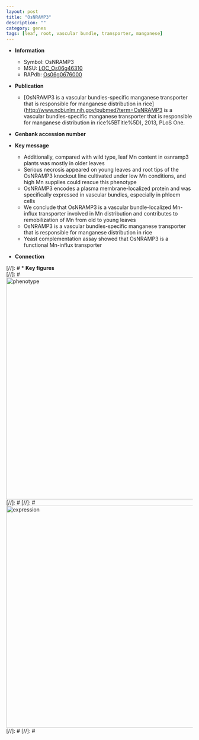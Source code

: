 ```yaml
---
layout: post
title: "OsNRAMP3"
description: ""
category: genes
tags: [leaf, root, vascular bundle, transporter, manganese]
---
```


* **Information**  
    + Symbol: OsNRAMP3  
    + MSU: [LOC_Os06g46310](http://rice.plantbiology.msu.edu/cgi-bin/ORF_infopage.cgi?orf=LOC_Os06g46310)  
    + RAPdb: [Os06g0676000](http://rapdb.dna.affrc.go.jp/viewer/gbrowse_details/irgsp1?name=Os06g0676000)  

* **Publication**  
    + [OsNRAMP3 is a vascular bundles-specific manganese transporter that is responsible for manganese distribution in rice](http://www.ncbi.nlm.nih.gov/pubmed?term=OsNRAMP3 is a vascular bundles-specific manganese transporter that is responsible for manganese distribution in rice%5BTitle%5D), 2013, PLoS One.

* **Genbank accession number**  

* **Key message**  
    + Additionally, compared with wild type, leaf Mn content in osnramp3 plants was mostly in older leaves
    + Serious necrosis appeared on young leaves and root tips of the OsNRAMP3 knockout line cultivated under low Mn conditions, and high Mn supplies could rescue this phenotype
    + OsNRAMP3 encodes a plasma membrane-localized protein and was specifically expressed in vascular bundles, especially in phloem cells
    + We conclude that OsNRAMP3 is a vascular bundle-localized Mn-influx transporter involved in Mn distribution and contributes to remobilization of Mn from old to young leaves
    + OsNRAMP3 is a vascular bundles-specific manganese transporter that is responsible for manganese distribution in rice
    + Yeast complementation assay showed that OsNRAMP3 is a functional Mn-influx transporter

* **Connection**  

[//]: # * **Key figures**  
[//]: # <img src="http://funRiceGenes.github.io/images/OsNRAMP3.pheno.png" alt="phenotype"  style="width: 600px;"/>
[//]: # 
[//]: # <img src="http://funRiceGenes.github.io/images/OsNRAMP3.exp.png" alt="expression"  style="width: 600px;"/>
[//]: # 
[//]: # 
